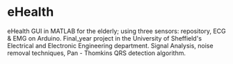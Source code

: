 # eHealth
eHealth GUI in MATLAB for the elderly; using three sensors: repository, ECG & EMG on Arduino.
Final_year project in the University of Sheffield's Electrical and Electronic Engineering department.
Signal Analysis, noise removal techniques, Pan - Thomkins QRS detection algorithm.

